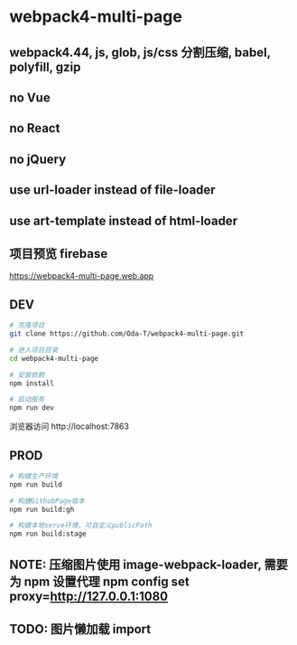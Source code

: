 # webpack4-multi-page

## webpack4.44, js, glob, js/css 分割压缩, babel, polyfill, gzip

## no Vue

## no React

## no jQuery

## use url-loader instead of file-loader

## use art-template instead of html-loader

## 项目预览 firebase

https://webpack4-multi-page.web.app

## DEV

```bash
# 克隆项目
git clone https://github.com/Oda-T/webpack4-multi-page.git

# 进入项目目录
cd webpack4-multi-page

# 安装依赖
npm install

# 启动服务
npm run dev
```

浏览器访问 http://localhost:7863

## PROD

```bash
# 构建生产环境
npm run build

# 构建GithubPage版本
npm run build:gh

# 构建本地serve环境，可自定义publicPath
npm run build:stage
```

## NOTE: 压缩图片使用 image-webpack-loader, 需要为 npm 设置代理 npm config set proxy=http://127.0.0.1:1080

## TODO: 图片懒加载 import
